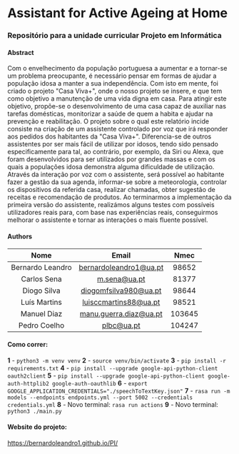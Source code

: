 # Assistant for Active Ageing at Home
### Repositório para a unidade curricular Projeto em Informática
#### Abstract
Com o envelhecimento da população portuguesa a aumentar e a tornar-se um problema preocupante, é necessário pensar em formas de ajudar a população idosa a manter a sua independência.  Com isto em mente, foi criado o projeto "Casa Viva+", onde o nosso projeto se insere, e que tem como objetivo a manutenção de uma vida digna em casa. Para atingir este objetivo, propõe-se o desenvolvimento de uma casa capaz de auxiliar nas tarefas domésticas, monitorizar a saúde de quem a habita e ajudar na prevenção e reabilitação.
O projeto sobre o qual este relatório incide consiste na criação de um assistente controlado por voz que irá responder aos pedidos dos habitantes da "Casa Viva+". Diferencia-se de outros assistentes por ser mais fácil de utilizar por idosos, tendo sido pensado especificamente para tal, ao contrário, por exemplo, da Siri ou Alexa, que foram desenvolvidos para ser utilizados por grandes massas e com os quais a populações idosa demonstra alguma dificuldade de utilização. 
Através da interação por voz com o assistente, será possível ao habitante fazer a gestão da sua agenda, informar-se sobre a meteorologia, controlar os dispositivos da referida casa, realizar chamadas, obter sugestão de receitas e recomendação de produtos.
Ao terminarmos a implementação da primeira versão do assistente, realizámos alguns testes com possíveis utilizadores reais para, com base nas experiências reais, conseguirmos melhorar o assistente e tornar as interações o mais fluente possível.


#### Authors
 Nome | Email | Nmec |
| :---: | :---: | :---: |
| Bernardo Leandro |bernardoleandro1@ua.pt  | 98652 |
| Carlos Sena  | m.sena@ua.pt | 81377 |
| Diogo Silva  | diogomfsilva980@ua.pt | 98644 |
| Luís Martins  | luisccmartins88@ua.pt | 98521 |
| Manuel Diaz  | manu.guerra.diaz@ua.pt | 103645 |
| Pedro Coelho  | plbc@ua.pt | 104247 |

#### Como correr:
**1** - ```python3 -m venv venv```
**2** - ```source venv/bin/activate```
**3** - ```pip install -r requirements.txt```
**4** - ```pip install --upgrade google-api-python-client oauth2client```
**5** - ```pip install --upgrade google-api-python-client google-auth-httplib2 google-auth-oauthlib```
**6** - ```export GOOGLE_APPLICATION_CREDENTIALS="./speechToTextKey.json"```
**7** - ```rasa run -m models --endpoints endpoints.yml --port 5002 --credentials credentials.yml```
**8** - Novo terminal: ```rasa run actions```
**9** - Novo terminal: ```python3 ./main.py```

#### Website do projeto:
https://bernardoleandro1.github.io/PI/
